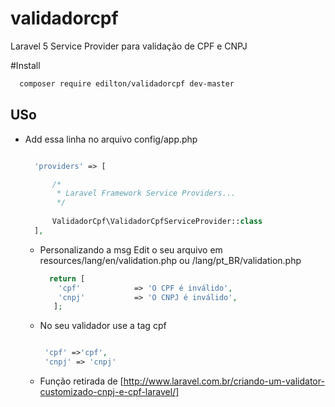 # validadorcpf
Laravel 5 Service Provider para validação de CPF e CNPJ

#Install
  ```bash
    composer require edilton/validadorcpf dev-master
  ```

## USo

* Add essa linha no arquivo config/app.php

  ```php
  
    'providers' => [

        /*
         * Laravel Framework Service Providers...
         */
       
        ValidadorCpf\ValidadorCpfServiceProvider::class
    ],

  ```
  * Personalizando a msg 
    Edit o seu arquivo em resources/lang/en/validation.php ou /lang/pt_BR/validation.php 
    
      ```php
        return [  
          'cpf'            => 'O CPF é inválido',
          'cnpj'           => 'O CNPJ é inválido',
         ];
      ```
      
  
  * No seu validador use a tag cpf 
  
    ```php
  
     'cpf' =>'cpf',
     'cnpj' => 'cnpj'

    ```
  * Função retirada de [http://www.laravel.com.br/criando-um-validator-customizado-cnpj-e-cpf-laravel/]
